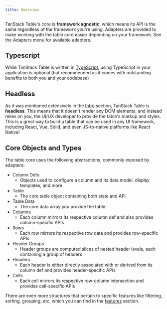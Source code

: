 ```yaml
---
title: Overview
---
```


TanStack Table's core is **framework agnostic**, which means its API is the same regardless of the framework you're using. Adapters are provided to make working with the table core easier depending on your framework. See the Adapters menu for available adapters.

## Typescript

While TanStack Table is written in [TypeScript](https://www.typescriptlang.org/), using TypeScript in your application is optional (but recommended as it comes with outstanding benefits to both you and your codebase)

## Headless

As it was mentioned extensively in the [Intro](./guide/introduction) section, TanStack Table is **headless**. This means that it doesn't render any DOM elements, and instead relies on you, the UI/UX developer to provide the table's markup and styles. This is a great way to build a table that can be used in any UI framework, including React, Vue, Solid, and even JS-to-native platforms like React Native!

## Core Objects and Types

The table core uses the following abstractions, commonly exposed by adapters:

- Column Defs
  - Objects used to configure a column and its data model, display templates, and more
- Table
  - The core table object containing both state and API
- Table Data
  - The core data array you provide the table
- Columns
  - Each column mirrors its respective column def and also provides column-specific APIs
- Rows
  - Each row mirrors its respective row data and provides row-specific APIs
- Header Groups
  - Header groups are computed slices of nested header levels, each containing a group of headers
- Headers
  - Each header is either directly associated with or derived from its column def and provides header-specific APIs
- Cells
  - Each cell mirrors its respective row-column intersection and provides cell-specific APIs

There are even more structures that pertain to specific features like filtering, sorting, grouping, etc, which you can find in the [features](./guide/features) section.
